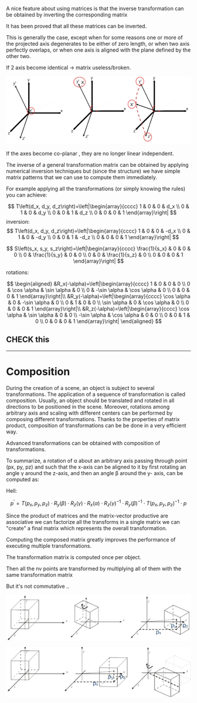 A nice feature about using matrices is that the inverse transformation can
be obtained by inverting the corresponding matrix

It has been proved that all these matrices can be inverted. 


This is generally the case, except when for some reasons one or
more of the projected axis degenerates to be either of zero length,
or when two axis perfectly overlaps, or when one axis is aligned
with the plane defined by the other two. 


If 2 axis become identical -> matrix useless/broken. 

![](6fb71587a41b3f0bf6aeba1f522b2982.png)

If the axes become co-planar , they are no longer linear independent. 

The inverse of a general transformation matrix can be obtained by applying numerical inversion techniques but (since the structure) we have simple matrix patterns that we can use to compute them immediately.

For example applying all the transformations (or simply knowing the rules) you can achieve:

$$
T\left(d_x, d_y, d_z\right)=\left|\begin{array}{cccc}
1 & 0 & 0 & d_x \\
0 & 1 & 0 & d_y \\
0 & 0 & 1 & d_z \\
0 & 0 & 0 & 1
\end{array}\right|
$$
inversion:
$$
T\left(d_x, d_y, d_z\right)=\left|\begin{array}{cccc}
1 & 0 & 0 & -d_x \\
0 & 1 & 0 & -d_y \\
0 & 0 & 1 & -d_z \\
0 & 0 & 0 & 1
\end{array}\right|
$$

$$
S\left(s_x, s_y, s_z\right)=\left|\begin{array}{cccc}
\frac{1}{s_x} & 0 & 0 & 0 \\
0 & \frac{1}{s_y} & 0 & 0 \\
0 & 0 & \frac{1}{s_z} & 0 \\
0 & 0 & 0 & 1
\end{array}\right|
$$


rotations:

$$
\begin{aligned}
&R_x(-\alpha)=\left|\begin{array}{cccc}
1 & 0 & 0 & 0 \\
0 & \cos \alpha & \sin \alpha & 0 \\
0 & -\sin \alpha & \cos \alpha & 0 \\
0 & 0 & 0 & 1
\end{array}\right|\\
&R_y(-\alpha)=\left|\begin{array}{cccc}
\cos \alpha & 0 & -\sin \alpha & 0 \\
0 & 1 & 0 & 0 \\
\sin \alpha & 0 & \cos \alpha & 0 \\
0 & 0 & 0 & 1
\end{array}\right|\\
&R_z(-\alpha)=\left|\begin{array}{cccc}
\cos \alpha & \sin \alpha & 0 & 0 \\
-\sin \alpha & \cos \alpha & 0 & 0 \\
0 & 0 & 1 & 0 \\
0 & 0 & 0 & 1
\end{array}\right|
\end{aligned}
$$

## CHECK this



---

# Composition 

During the creation of a scene, an object is subject to several
transformations.
The application of a sequence of transformation is called composition.
Usually, an object should be translated and rotated in all directions to be
positioned in the scene.
Moreover, rotations among arbitrary axis and scaling with different centers
can be performed by composing different transformations.
Thanks to the properties of matrix product, composition of transformations
can be be done in a very efficient way.



Advanced transformations can be obtained with composition of transformations. 


To summarize, a rotation of α about an arbitrary axis passing through
point (px, py, pz) and such that the x-axis can be aligned to it by first
rotating an angle γ around the z-axis, and then an angle β around the y-
axis, can be computed as:

Hell: 

$$
p^{\prime}=T\left(p_x, p_y, p_z\right) \cdot R_y(\beta) \cdot R_z(\gamma) \cdot R_x(\alpha) \cdot R_z(\gamma)^{-1} \cdot R_y(\beta)^{-1} \cdot T\left(p_x, p_y, p_z\right)^{-1} \cdot p
$$

Since the product of matrices and the matrix-vector productive are associative we can factorize all the transforms in a
single matrix we can "create" a final matrix which represents the overall transformation. 

Computing the composed matrix greatly improves the performance of executing multiple transformations.

The transformation matrix is computed once per object.

Then all the nv points are transformed by multiplying all of them
with the same transformation matrix

But it's not commutative .. 

![](743324c67d130b6678c2b24c0fc37986.png)

![](068d8116f81c1a79a46a06accc059336.png)


